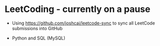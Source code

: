 # LeetCoding - currently on a pause

* Using https://github.com/joshcai/leetcode-sync to sync all LeetCode submissions into GitHub

* Python and SQL (MySQL)
